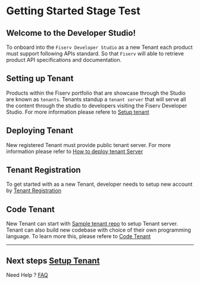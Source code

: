# Getting Started Stage Test

## Welcome to the Developer Studio!

To onboard into the `Fiserv Developer Studio` as a new Tenant each product must support following APIs standard. So that `Fiserv` will able to retrieve product API specifications and documentation.
 
## Setting up Tenant

Products within the Fiserv portfolio that are showcase through the Studio are known as `tenants`.  Tenants standup a `tenant server` that will serve all the content through the studio to developers visiting the Fiserv Developer Studio.
For more information please refere to [Setup tenant](?path=docs/getting-started/setup-tenant/setup-tenant.md)


## Deploying Tenant

New registered Tenant must provide public tenant server.
For more information please refer to [How to deploy tenant Server](?path=docs/getting-started/setup-tenant/deploy-tenant.md)


## Tenant Registration

To get started with as a new Tenant, developer needs to setup new account by [Tenant Registration](?path=docs/getting-started/setup-tenant/register-tenant.md)


## Code Tenant
New Tenant can start with [Sample tenant repo](https://github.com/fiserv/sample-tenant) to setup Tenant server. Tenant can also build new codebase with choice of their own programming language. To learn more this, please refere to [Code Tenant](?path=docs/getting-started/code-a-tenant/code-tenant.md)
___

##  Next steps [Setup Tenant](?path=docs/getting-started/setup-tenant/setup-tenant.md)


Need Help ?
[FAQ](?path=docs/faq/faq.md)





 